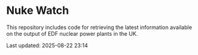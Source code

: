 # Nuke Watch

This repository includes code for retrieving the latest information available on the output of EDF nuclear power plants in the UK.

Last updated: 2025-08-22 23:14